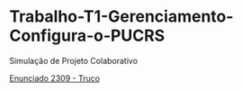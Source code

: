 # Trabalho-T1-Gerenciamento-Configura-o-PUCRS
Simulação de Projeto Colaborativo

[Enunciado 2309 - Truco](https://www.beecrowd.com.br/judge/en/problems/view/2309)
